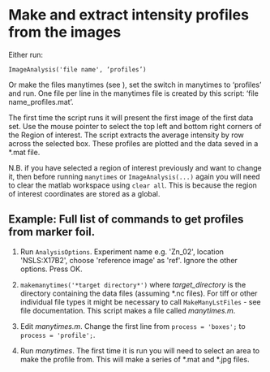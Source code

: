 # Make and extract intensity profiles from the images

Either run:
```
ImageAnalysis('file name', ‘profiles’) 
```
Or make the files manytimes (see ), set the switch in manytimes to ‘profiles’ and run. One file per line in the manytimes file is created by this script: ‘file name_profiles.mat’. 

The first time the script runs it will present the first image of the first data set. Use the mouse pointer to select the top left and bottom right corners of the Region of interest. The script extracts the average intensity by row across the selected box. These profiles are plotted and the data seved in a \*.mat file.

N.B. if you have selected a region of interest previously and want to change it, then before running ```manytimes``` or ```ImageAnalysis(...)``` again you will need to clear the matlab workspace using ```clear all```. This is because the region of interest coordinates are stored as a global. 


## Example: Full list of commands to get profiles from marker foil.

1. Run ```AnalysisOptions```. Experiment name e.g. 'Zn_02', location 'NSLS:X17B2', choose 'reference image' as 'ref'. Ignore the other options. Press OK. 

2. ```makemanytimes('*target directory*')``` where *target_directory* is the directory containing the data files (assuming \*.nc files). For tiff or other individual file types it might be necessary to call ```MakeManyLstFiles``` - see file documentation. This script makes a file called *manytimes.m*.

3. Edit *manytimes.m*. Change the first line from ```process = 'boxes';``` to ```process = 'profile';```. 

4. Run *manytimes*. The first time it is run you will need to select an area to make the profile from. This will make a series of *.mat and *.jpg files. 